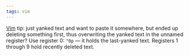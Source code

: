 ```yaml
---
tags: vim
---
```


[Vim](/wiki/Vim) tip: just yanked text and want to paste it somewhere, but ended up deleting something first, thus overwriting the yanked text in the unnamed register? Use register 0: `"0p` — it holds the last-yanked text. Registers 1 through 9 hold recently deleted text.
